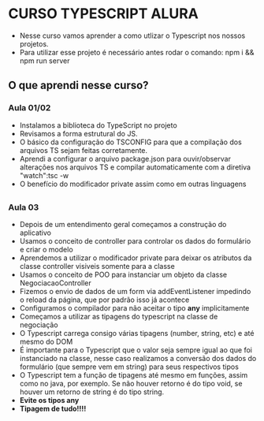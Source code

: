 # CURSO TYPESCRIPT ALURA

* Nesse curso vamos aprender a como utlizar o Typescript nos nossos projetos.
* Para utilizar esse projeto é necessário antes rodar o comando: npm i && npm run server

## O que aprendi nesse curso?

### Aula 01/02
* Instalamos a biblioteca do TypeScript no projeto
* Revisamos a forma estrutural do JS.
* O básico da configuração do TSCONFIG para que a compilação dos arquivos TS sejam feitas corretamente.
* Aprendi a configurar o arquivo package.json para ouvir/observar alterações nos arquivos TS e compilar automaticamente com a diretiva "watch":tsc -w
* O benefício do modificador private assim como em outras linguagens

##

### Aula 03
* Depois de um entendimento geral começamos a construção do aplicativo
* Usamos o conceito de controller para controlar os dados do formulário e criar o modelo
* Aprendemos a utilizar o modificador private para deixar os atributos da classe controller visiveis somente para a classe
* Usamos o conceito de POO para instanciar um objeto da classe NegociacaoController
* Fizemos o envio de dados de um form via addEventListener impedindo o reload da página, que por padrão isso já acontece
* Configuramos o compilador para não aceitar o tipo **any** implicitamente
* Começamos a utilizar as tipagens do typescript na classe de negociação
* O Typescript carrega consigo várias tipagens (number, string, etc) e até mesmo do DOM
* É importante para o Typescript que o valor seja sempre igual ao que foi instanciado na classe, nesse caso realizamos a conversão dos dados do formulário (que sempre vem em string) para seus respectivos tipos
* O Typescript tem a função de tipagens até mesmo em funções, assim como no java, por exemplo. Se não houver retorno é do tipo void, se houver um retorno de string é do tipo string.
* **Evite os tipos any**
* **Tipagem de tudo!!!!**
